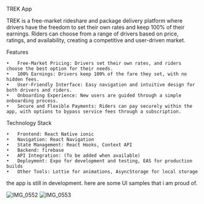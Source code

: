 TREK App

TREK is a free-market rideshare and package delivery platform where drivers have the freedom to set their own rates and keep 100% of their earnings. Riders can choose from a range of drivers based on price, ratings, and availability, creating a competitive and user-driven market.

Features

	•	Free-Market Pricing: Drivers set their own rates, and riders choose the best option for their needs.
	•	100% Earnings: Drivers keep 100% of the fare they set, with no hidden fees.
	•	User-Friendly Interface: Easy navigation and intuitive design for both drivers and riders.
	•	Onboarding Experience: New users are guided through a simple onboarding process.
	•	Secure and Flexible Payments: Riders can pay securely within the app, with options to bypass service fees through a subscription.

Technology Stack

	•	Frontend: React Native ionic
	•	Navigation: React Navigation
	•	State Management: React Hooks, Context API
	•	Backend: firebase
	•	API Integration: (To be added when available)
	•	Deployment: Expo for development and testing, EAS for production builds
	•	Other Tools: Lottie for animations, AsyncStorage for local storage

 the app is still in development. here are some UI samples that i am proud of.

![IMG_0552](https://github.com/user-attachments/assets/08c161ec-745e-4c3d-b963-a4b51b6b7944)
![IMG_0553](https://github.com/user-attachments/assets/4e8ffd39-8f85-41f8-bf36-a104c91a37b9)
